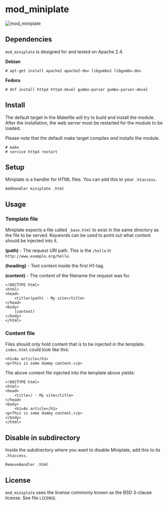 # mod_miniplate
![mod_miniplate](http://serene.springtime.space/content/mod_miniplate.jpg)

## Dependencies

`mod_miniplate` is designed for and tested on Apache 2.4.

**Debian**

    # apt-get install apache2 apache2-dev libgumbo1 libgumbo-dev

**Fedora**

    # dnf install httpd httpd-devel gumbo-parser gumbo-parser-devel

## Install

The default target in the Makefile will try to build and install the module.
After the installation, the web server must be restarted for the module to be loaded.

Please note that the default make target compiles *and* installs the module.

    # make
    # service httpd restart 

## Setup

Miniplate is a handler for HTML files.
You can add this to your `.htaccess`.

    AddHandler miniplate .html

## Usage

### Template file

Miniplate expects a file called `_base.html` to exist in the same directory as the file to be served.
Keywords can be used to point out what content should be injected into it.

**(path)** - The request URI path. This is the `/hello` in `http://www.example.org/hello`.

**(heading)** - Text content inside the first H1-tag.

**(content)** - The content of the filename the request was for.

    <!DOCTYPE html>
    <html>
    <head>
        <title>(path) - My site</title>
    </head>
    <body>
        (content)
    </body>
    </html>

### Content file

Files should only hold content that is to be injected in the template.
`index.html` could look like this:

    <h1>An article</h1>
    <p>This is some dummy content.</p>

The above content file injected into the template above yields:

    <!DOCTYPE html>
    <html>
    <head>
        <title>/ - My site</title>
    </head>
    <body>
        <h1>An article</h1>
    <p>This is some dummy content.</p>
    </body>
    </html>

## Disable in subdirectory

Inside the subdirectory where you want to disable Miniplate, add this to its `.htaccess`.

    RemoveHandler .html

## License

`mod_miniplate` uses the license commonly known as the BSD 3-clause license. See file `LICENSE`.
